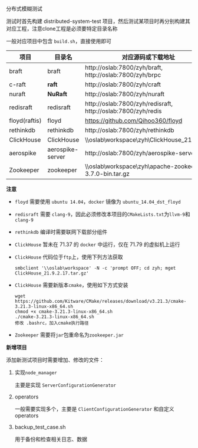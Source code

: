 分布式模糊测试

测试时首先构建 distributed-system-test 项目，然后测试某项目时再分别构建其对应工程，注意clone工程是必须要特定目录名称

一般对应项目中包含 `build.sh`，直接使用即可

| 项目          | 目录名           | 对应源码或下载地址                                           |
| ------------- | ---------------- | ------------------------------------------------------------ |
| braft         | braft            | http://oslab:7800/zyh/braft, http://oslab:7800/zyh/brpc      |
| c-raft        | **raft**         | http://oslab:7800/zyh/craft                                  |
| nuraft        | **NuRaft**       | http://oslab:7800/zyh/nuraft                                 |
| redisraft     | redisraft        | http://oslab:7800/zyh/redisraft, http://oslab:7800/zyh/redis |
| floyd(raftis) | floyd            | https://github.com/Qihoo360/floyd                            |
| rethinkdb     | rethinkdb        | http://oslab:7800/zyh/rethinkdb                              |
| ClickHouse    | ClickHouse       | \\\\oslab\workspace\zyh\ClickHouse_21.9.2.17                 |
| aerospike     | aerospike-server | http://oslab:7800/zyh/aerospike-server.git                   |
| Zookeeper     | zookeeper        | \\\\oslab\workspace\zyh\apache-zookeeper-3.7.0-bin.tar.gz    |

**注意**

* `floyd` 需要使用 `ubuntu 14.04`，`docker` 镜像为 `ubuntu_14.04_dst_floyd`

* `redisraft` 需要 `clang-9`，因此必须修改本项目的`CMakeLists.txt`为`llvm-9`和`clang-9`

* `rethinkdb` 编译时需要联网下载部分组件

* `ClickHouse` 暂未在 71.37 的 `docker` 中运行，仅在 71.79 的虚拟机上运行

* `ClickHouse` 代码位于`ftp`上，使用下列方法获取

   ```
   smbclient '\\oslab\workspace' -N -c 'prompt OFF; cd zyh; mget ClickHouse_21.9.2.17.tar.gz'
   ```

* `ClickHouse` 需要新版本`cmake`，使用如下方式安装

   ```
   wget https://github.com/Kitware/CMake/releases/download/v3.21.3/cmake-3.21.3-linux-x86_64.sh
   chmod +x cmake-3.21.3-linux-x86_64.sh
   ./cmake-3.21.3-linux-x86_64.sh
   修改 .bashrc，加入cmake执行路径
   ```

* `Zookeeper` 需要将`jar`包重命名为`zookeeper.jar`

**新增项目**

添加新测试项目时需要增加、修改的文件：

1. 实现`node_manager`
   
   主要是实现 `ServerConfigurationGenerator`

2. operators
   
   一般需要实现多个，主要是 `ClientConfigurationGenerator` 和自定义 operators

3. backup_test_case.sh
   
   用于备份和检查相关日志、数据